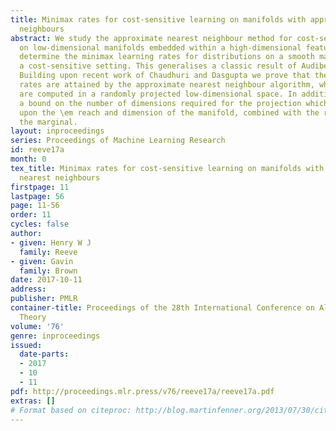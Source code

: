 ```yaml
---
title: Minimax rates for cost-sensitive learning on manifolds with approximate nearest
  neighbours
abstract: We study the approximate nearest neighbour method for cost-sensitive classification
  on low-dimensional manifolds embedded within a high-dimensional feature space. We
  determine the minimax learning rates for distributions on a smooth manifold, in
  a cost-sensitive setting. This generalises a classic result of Audibert and Tsybakov.
  Building upon recent work of Chaudhuri and Dasgupta we prove that these minimax
  rates are attained by the approximate nearest neighbour algorithm, where neighbours
  are computed in a randomly projected low-dimensional space. In addition, we give
  a bound on the number of dimensions required for the projection which depends solely
  upon the \em reach and dimension of the manifold, combined with the regularity of
  the marginal.
layout: inproceedings
series: Proceedings of Machine Learning Research
id: reeve17a
month: 0
tex_title: Minimax rates for cost-sensitive learning on manifolds with approximate
  nearest neighbours
firstpage: 11
lastpage: 56
page: 11-56
order: 11
cycles: false
author:
- given: Henry W J
  family: Reeve
- given: Gavin
  family: Brown
date: 2017-10-11
address: 
publisher: PMLR
container-title: Proceedings of the 28th International Conference on Algorithmic Learning
  Theory
volume: '76'
genre: inproceedings
issued:
  date-parts:
  - 2017
  - 10
  - 11
pdf: http://proceedings.mlr.press/v76/reeve17a/reeve17a.pdf
extras: []
# Format based on citeproc: http://blog.martinfenner.org/2013/07/30/citeproc-yaml-for-bibliographies/
---
```


